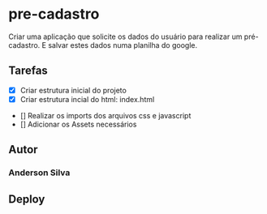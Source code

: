 # pre-cadastro
Criar uma aplicação que solicite os dados do usuário para realizar um pré-cadastro. E salvar estes dados numa planilha do google.


## Tarefas 

- [X] Criar estrutura inicial do projeto
- [X] Criar estrutura incial do html: index.html
- [] Realizar os imports dos arquivos css e javascript
- [] Adicionar os Assets necessários

## Autor
### Anderson Silva

## Deploy 